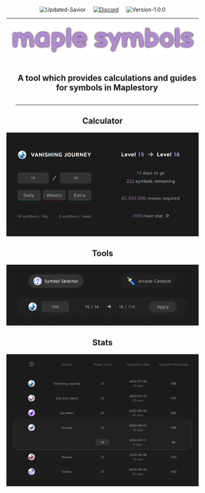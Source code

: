 <div align="center">
  <img src="https://img.shields.io/badge/update-savior-red" alt="Updated-Savior"/>
  &nbsp; &nbsp;
  <a href="https://discord.com/invite/FTMgy2ZKPK"><img src="https://discordapp.com/api/guilds/1126041321816203374/widget.png?style=shield" alt="Discord"/></a>
  &nbsp; &nbsp;
  <img src="https://img.shields.io/badge/version-1.0.0-b18bd0" alt="Version-1.0.0"/>
  <hr></hr>
</div>

<div align="center">
  <img src="/public/main/logo.png" alt="Maple Symbols Logo"/>
</div>

<div id="user-content-toc">
  <ul>
    <summary align="center">
        <h2 style="display: inline-block;">
          A tool which provides calculations and guides for symbols in Maplestory
        </h1>
    </summary>
    <hr></hr>
  </ul>
</div>

<h2 align="center">Calculator</h2>

<div align="center">
  <img src="/public/main/calculator.png" alt="Calculator UI"/>
</div>

<h2 align="center">Tools</h2>

<div align="center">
  <img src="/public/main/tools.png" alt="Tools UI"/>
</div>

<h2 align="center">Stats</h2>

<div align="center">
  <img src="/public/main/levels.png" alt="Stats UI"/>
</div>